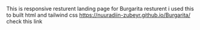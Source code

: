 This is responsive resturent landing page for Burgarita resturent i used this to built html and tailwind css 
https://nuuradiin-zubeyr.github.io/Burgarita/
check this link
